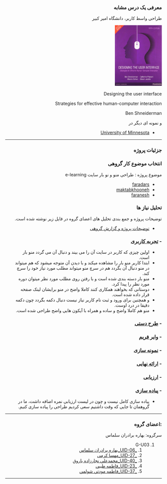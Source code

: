 <div dir=rtl >
 
### معرفی یک درس مشابه

طراحی واسط کاربر، دانشگاه امیر کبیر

<a  target="_blank"><img src="https://github.com/ParastooTayebi/PNU_3991_AR/blob/main/UserInterfaceDesign/91yP51Q8iXL.jpg" border="0" alt="picture of book" width=30% /></a>

Designing the user interface

Strategies for effective human-computer interaction 

Ben Shneiderman

و نمونه ای دیگر در 

- [ University of Minnesota ](https://www.coursera.org/specializations/user-interface-design)
------------------

### جزئیات پروژه

### انتخاب موضوع کار گروهی
موضوع پروژه : طراحی منو و نو بار سایت e-learning  
- [faradars](https://faradars.org/)
- [maktabkhooneh](https://maktabkhooneh.org/) 
- [faranesh](https://faranesh.com/)

### تحلیل نیاز ها 

توضیحات پروژه و جمع بندی تحلیل های اعضای گروه در فایل زیر نوشته شده است.
 - [ توضیحات پروژه و گزارش گروهی](https://github.com/ParastooTayebi/PNU_3991_AR/blob/main/UserInterfaceDesign/gozaresh%20gorohi.pdf)
 
### - [تجربه کاربری](https://github.com/ParastooTayebi/PNU_3991_AR/blob/main/UserInterfaceDesign/prototype%20.mp4)
+ اولین چیزی که کاربر در سایت آن را می بیند و دنبال آن می گردد منو بار است.
+ ابتدا کاربر منو بار را مشاهده میکند و با دیدن آن متوجه میشود که هم میتواند در منو دنبال آن بگردد هم در سرچ منو میتواند مطلب مورد نیاز خود را سرچ کند.
+ منو بار دسته بندی شده است و با رفتن روی مطلب مورد نظر میتوان دوره مورد نظر را پیدا کرد.
+ دوستانی که بخواهند همکاری کنند کاملا واضح در منو برایشان لینک صفحه قرار داده شده است.
+ و همچنین برای ورود و ثبت نام کاربر نیاز نیست دنبال دکمه بگردد چون دکمه دقیقا در درد اوست.
+ منو هم کاملا واضح و ساده و همراه با آیکون هایی واضح طراحی شده است.

### - [طرح دستی](https://github.com/ParastooTayebi/PNU_3991_AR/blob/main/UserInterfaceDesign/hand%20drawn%20wireframe%201_.jpg)
### - [وایر فریم](https://github.com/ParastooTayebi/PNU_3991_AR/blob/main/UserInterfaceDesign/wire%20frame%20menu%20XD.xd)
### - [نمونه سازی](https://github.com/ParastooTayebi/PNU_3991_AR/blob/main/UserInterfaceDesign/menu%20.xd)
### - [ارائه نهایی](https://github.com/ParastooTayebi/PNU_3991_AR/blob/main/UserInterfaceDesign/Erae%20koli.mp4)
### - [ارزیابی](https://github.com/ParastooTayebi/PNU_3991_AR/blob/main/UserInterfaceDesign/FT_UserInterfaceDesgin_CheckList_AR_3991.pdf)
### - [پیاده سازی](https://github.com/ParastooTayebi/PNU_3991_AR/blob/main/UserInterfaceDesign/Screenshot%20(57).png)
+ پیاده سازی کامل نیست و چون در لیست ارزیابی نمره اضافه داشت، 
ما در گروهمان تا جایی که وقت داشتیم سعی کردیم طراحی را پیاده سازی کنیم. 
---------

### :اعضای گروه

سرگروه: بهاره برادران سلماس

1. G-U03
     1. [_UID-06_بهاره برادران سلماس](https://github.com/AliRazavi-edu/PNU_3991/tree/master/_BSc/UserInterfaceDesgin/1322110_01/06_%D8%A8%D9%87%D8%A7%D8%B1%D9%87%20%D8%A8%D8%B1%D8%A7%D8%AF%D8%B1%D8%A7%D9%86%20%D8%B3%D9%84%D9%85%D8%A7%D8%B3)    
    1. [_UID-27_مهسا کرمی](https://github.com/AliRazavi-edu/PNU_3991/tree/master/_BSc/UserInterfaceDesgin/1322110_01/28_%D9%85%D9%87%D8%B3%D8%A7%20%D9%83%D8%B1%D9%85%D9%8A)    
    1. [_UID-40_محمدعلي نجارزاده باروق](https://github.com/AliRazavi-edu/PNU_3991/tree/master/_BSc/UserInterfaceDesgin/1322110_01/41_%D9%85%D8%AD%D9%85%D8%AF%D8%B9%D9%84%D9%8A%20%D9%86%D8%AC%D8%A7%D8%B1%D8%B2%D8%A7%D8%AF%D9%87%20%D8%A8%D8%A7%D8%B1%D9%88%D9%82)    
    1. [_UID-23_فاطمه طيبي](https://github.com/AliRazavi-edu/PNU_3991/tree/master/_BSc/UserInterfaceDesgin/1322110_01/24_%D9%81%D8%A7%D8%B7%D9%85%D9%87%20%D8%B7%D9%8A%D8%A8%D9%8A)
    1. [_UID-37_فاطمه مودتي شولمي](https://github.com/AliRazavi-edu/PNU_3991/tree/master/_BSc/UserInterfaceDesgin/1322110_01/38_%D9%81%D8%A7%D8%B7%D9%85%D9%87%20%D9%85%D9%88%D8%AF%D8%AA%D9%8A%20%D8%B4%D9%88%D9%84%D9%85%D9%8A)
   
------------------

</div>
